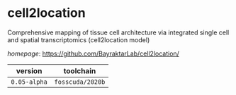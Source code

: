 # cell2location

Comprehensive mapping of tissue cell architecture via integrated  single cell and spatial transcriptomics (cell2location model)

*homepage*: <https://github.com/BayraktarLab/cell2location/>

version | toolchain
--------|----------
``0.05-alpha`` | ``fosscuda/2020b``
